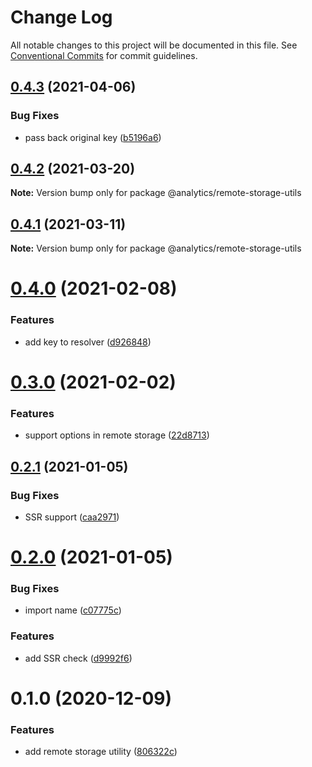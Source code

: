# Change Log

All notable changes to this project will be documented in this file.
See [Conventional Commits](https://conventionalcommits.org) for commit guidelines.

## [0.4.3](https://github.com/DavidWells/analytics/compare/@analytics/remote-storage-utils@0.4.2...@analytics/remote-storage-utils@0.4.3) (2021-04-06)


### Bug Fixes

* pass back original key ([b5196a6](https://github.com/DavidWells/analytics/commit/b5196a6))





## [0.4.2](https://github.com/DavidWells/analytics/compare/@analytics/remote-storage-utils@0.4.1...@analytics/remote-storage-utils@0.4.2) (2021-03-20)

**Note:** Version bump only for package @analytics/remote-storage-utils





## [0.4.1](https://github.com/DavidWells/analytics/compare/@analytics/remote-storage-utils@0.4.0...@analytics/remote-storage-utils@0.4.1) (2021-03-11)

**Note:** Version bump only for package @analytics/remote-storage-utils





# [0.4.0](https://github.com/DavidWells/analytics/compare/@analytics/remote-storage-utils@0.3.0...@analytics/remote-storage-utils@0.4.0) (2021-02-08)


### Features

* add key to resolver ([d926848](https://github.com/DavidWells/analytics/commit/d926848))





# [0.3.0](https://github.com/DavidWells/analytics/compare/@analytics/remote-storage-utils@0.2.1...@analytics/remote-storage-utils@0.3.0) (2021-02-02)


### Features

* support options in remote storage ([22d8713](https://github.com/DavidWells/analytics/commit/22d8713))





## [0.2.1](https://github.com/DavidWells/analytics/compare/@analytics/remote-storage-utils@0.2.0...@analytics/remote-storage-utils@0.2.1) (2021-01-05)


### Bug Fixes

* SSR support ([caa2971](https://github.com/DavidWells/analytics/commit/caa2971))





# [0.2.0](https://github.com/DavidWells/analytics/compare/@analytics/remote-storage-utils@0.1.0...@analytics/remote-storage-utils@0.2.0) (2021-01-05)


### Bug Fixes

* import name ([c07775c](https://github.com/DavidWells/analytics/commit/c07775c))


### Features

* add SSR check ([d9992f6](https://github.com/DavidWells/analytics/commit/d9992f6))





# 0.1.0 (2020-12-09)


### Features

* add remote storage utility ([806322c](https://github.com/DavidWells/analytics/commit/806322c))

